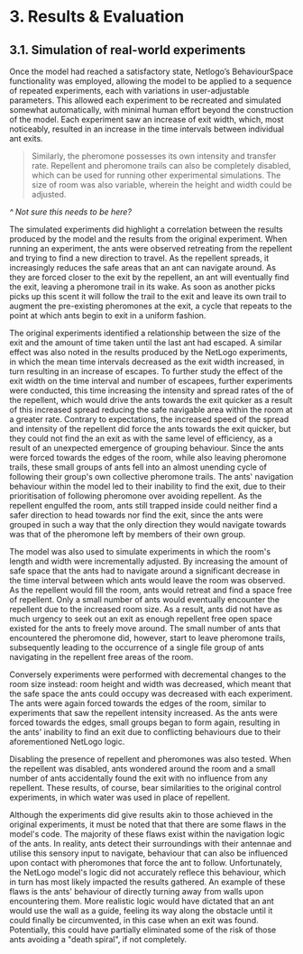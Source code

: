 # 3. Results & Evaluation

## 3.1. Simulation of real-world experiments

Once the model had reached a satisfactory state, Netlogo’s BehaviourSpace functionality was employed, allowing the model to be applied to a sequence of repeated experiments, each with variations in user-adjustable parameters. This allowed each experiment to be recreated and simulated somewhat automatically, with minimal human effort beyond the construction of the model. Each experiment saw an increase of exit width, which, most noticeably, resulted in an increase in the time intervals between individual ant exits.

> Similarly, the pheromone possesses its own intensity and transfer rate. Repellent and pheromone trails can also be completely disabled, which can be used for running other experimental simulations.  The size of room was also variable, wherein the height and width could be adjusted.

_^ Not sure this needs to be here?_


The simulated experiments did highlight a correlation between the results produced by the model and the results from the original experiment. When running an experiment, the ants were observed retreating from the repellent and trying to find a new direction to travel. As the repellent spreads, it increasingly reduces the safe areas that an ant can navigate around. As they are forced closer to the exit by the repellent, an ant will eventually find the exit, leaving a pheromone trail in its wake. As soon as another picks picks up this scent it will follow the trail to the exit and leave its own trail to augment the pre-existing pheromones at the exit, a cycle that repeats to the point at which ants begin to exit in a uniform fashion.

The original experiments identified a relationship between the size of the exit and the amount of time taken until the last ant had escaped. A similar effect was also noted in the results produced by the NetLogo experiments, in which the mean time intervals decreased as the exit width increased, in turn resulting in an increase of escapes. To further study the effect of the exit width on the time interval and number of escapees, further experiments were conducted, this time increasing the intensity and spread rates of the of the repellent, which would drive the ants towards the exit quicker as a result of this increased spread reducing the safe navigable area within the room at a greater rate.  Contrary to expectations, the increased speed of the spread and intensity of the repellent did force the ants towards the exit quicker, but they could not find the an exit as with the same level of efficiency, as a result of an unexpected emergence of grouping behaviour. Since the ants were forced towards the edges of the room, while also leaving pheromone trails, these small groups of ants fell into an almost unending cycle of following their group's own collective pheromone trails. The ants' navigation behaviour within the model led to their inability to find the exit, due to their prioritisation of following pheromone over avoiding repellent. As the repellent engulfed the room, ants still trapped inside could neither find a safer direction to head towards nor find the exit, since the ants were grouped in such a way that the only direction they would navigate towards was that of the pheromone left by members of their own group.

The model was also used to simulate experiments in which the room's length and width were incrementally adjusted. By increasing the amount of safe space that the ants had to navigate around a significant decrease in the time interval between which ants would leave the room was observed. As the repellent would fill the room, ants would retreat and find a space free of repellent. Only a small number of ants would eventually encounter the repellent due to the increased room size. As a result, ants did not have as much urgency to seek out an exit as enough repellent free open space existed for the ants to freely move around. The small number of ants that encountered the pheromone did, however, start to leave pheromone trails, subsequently leading to the occurrence of a single file group of ants navigating in the repellent free areas of the room.

Conversely experiments were performed with decremental changes to the room size instead: room height and width was decreased, which meant that the safe space the ants could occupy was decreased with each experiment. The ants were again forced towards the edges of the room, similar to experiments that saw the repellent intensity increased. As the ants were forced towards the edges, small groups began to form again, resulting in the ants' inability to find an exit due to conflicting behaviours due to their aforementioned NetLogo logic.

Disabling the presence of repellent and pheromones was also tested. When the repellent was disabled, ants wondered around the room and a small number of ants accidentally found the exit with no influence from any repellent. These results, of course, bear similarities to the original control experiments, in which water was used in place of repellent.

Although the experiments did give results akin to those achieved in the original experiments, it must be noted that that there are some flaws in the model's code. The majority of these flaws exist within the navigation logic of the ants. In reality, ants detect their surroundings with their antennae and utilise this sensory input to navigate, behaviour that can also be influenced upon contact with pheromones that force the ant to follow. Unfortunately, the NetLogo model's logic did not accurately reflece this behaviour, which in turn has most likely impacted the results gathered. An example of these flaws is the ants' behaviour of directly turning away from walls upon encountering them. More realistic logic would have dictated that an ant would use the wall as a guide, feeling its way along the obstacle until it could finally be circumvented, in this case when an exit was found. Potentially, this could have partially eliminated some of the risk of those ants avoiding a "death spiral", if not completely.
